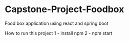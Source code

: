 # Capstone-Project-Foodbox
Food box application using  react and spring boot

How to run this project
1 - install npm
2 - npm start
